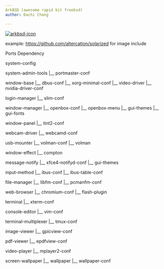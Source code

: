 ```yaml
---
ArkBSD (awesome rapid kit freebsd)
author: Dachi Chang

---
```


[![arkbsd-icon](https://raw.github.com/DachiChang/arkports-9.1/master/.img/arkbsd-black-large.png)](#features)

example: https://github.com/altercation/solarized for image include

Ports Dependency

system-config

system-admin-tools
 |__ portmaster-conf

window-base
 |__ dbus-conf
 |__ xorg-minimal-conf
 |__ video-driver
      |__ nvidia-driver-conf

login-manager
 |__ slim-conf

window-manager
 |__ openbox-conf
 |__ openbox-menu
 |__ gui-themes
 |__ gui-fonts

window-panel
 |__ tint2-conf

webcam-driver
 |__ webcamd-conf

usb-mounter
 |__ volman-conf
 |__ volman

window-effect
 |__ compton

message-notify
 |__ xfce4-notifyd-conf
 |__ gui-themes

input-method
 |__ ibus-conf
 |__ ibus-table-conf

file-manager
 |__ libfm-conf
 |__ pcmanfm-conf

web-browser
 |__ chromium-conf
 |__ flash-plugin

terminal
 |__ xterm-conf

console-editor
 |__ vim-conf

terminal-multiplexer
 |__ tmux-conf

image-viewer
 |__ gpicview-conf

pdf-viewer
 |__ epdfview-conf

video-player
 |__ mplayer2-conf

screen-wallpaper
 |__ wallpaper
 |__ wallpaper-conf
